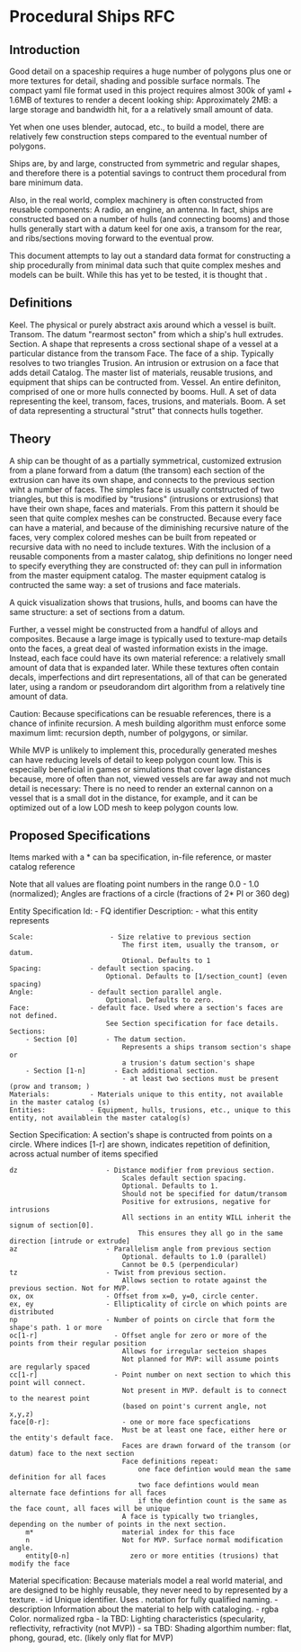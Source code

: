 # Procedural Ships RFC

## Introduction

Good detail on a spaceship requires a huge number of polygons plus one or more textures for detail, shading and possible surface normals.  The compact yaml file format used in this project requires almost 300k of yaml + 1.6MB of textures to render a decent looking ship: Approximately 2MB: a large storage and bandwidth hit, for a a relatively small amount of data.

Yet when one uses blender, autocad, etc., to build a model, there are relatively few construction steps compared to the eventual number of polygons.

Ships are, by and large, constructed from symmetric and regular shapes, and therefore there is a potential savings to contruct them procedural from bare minimum data.

Also, in the real world, complex machinery is often constructed from reusable components: A radio, an engine, an antenna.  In fact, ships are constructed based on a number of hulls (and connecting booms) and those hulls generally start with a datum keel for one axis, a transom for the rear, and ribs/sections moving forward to the eventual prow.

This document attempts to lay out a standard data format for constructing a ship procedurally from minimal data such that quite complex meshes and models can be built. While this has yet to be 
tested, it is thought that .

## Definitions

Keel.  The physical or purely abstract axis around which a vessel is built.
Transom.  The datum "rearmost  secton" from which a ship's hull extrudes.
Section.  A shape that represents a cross sectional shape of a vessel at a particular distance from the transom
Face.  The face of a ship. Typically resolves to two triangles
Trusion.  An intrusion or extrusion on a face that adds detail
Catalog. The master list of materials, reusable trusions, and equipment that ships can be contructed from.
Vessel.  An entire definiton, comprised of one or more hulls connected by booms.
Hull. A set of data representing the keel, transom, faces, trusions, and materials.
Boom.  A set of data representing a structural "strut" that connects hulls together.  


## Theory

A ship can be thought of as a partially symmetrical, customized extrusion from a plane forward from a datum (the transom) each section of the extrusion can have its own shape, and connects to the previous section wiht a number of faces.  The simples face is usually contstructed of two triangles, but this is modified by "trusions" (intrusions or extrusions) that have their own shape, faces and materials.  From this pattern it should be seen that quite complex meshes can be constructed.  Because every face can have a material, and because of the diminishing recursive nature of the faces, very complex colored meshes can be built from repeated or recursive data with no need to include textures.  With the inclusion of a reusable components from a master calatog, ship definitions no longer need to specify everything they are constructed of: they can pull in information from the master equipment catalog.  The master equipment catalog is contructed the same way: a set of trusions and face materials.

A quick visualization shows that trusions, hulls, and booms can have the same structure: a set of sections from a datum.

Further, a vessel might be constructed from a handful of alloys and composites. Because a large image is typically used to texture-map details onto the faces, a great deal of wasted information exists in the image.  Instead, each face could have its own material reference: a relatively small amount of data that is expanded later.   While these textures often contain decals, imperfections and dirt representations, all of that can be generated later, using a random or pseudorandom dirt algorithm from a relatively tine amount of data.  

Caution: Because specifications can be resuable references, there is a chance of infinite recursion. A mesh building algorithm must enforce some maximum limt: recursion depth, number of polgygons, or similar.

While MVP is unlikely to implement this, procedurally generated meshes can have reducing levels of detail to keep polygon count low. This is especially beneficial in games or simulations that cover lage distances because, more of often than not, viewed vessels are far away and not much detail is necessary: There is no need to render an external cannon on a vessel that is a small dot in the distance, for example, and it can be optimized out of a low LOD mesh to keep polygon counts low.

## Proposed Specifications

Items marked with a * can ba specification, in-file reference, or master catalog reference

Note that all values are floating point numbers in the range 0.0 - 1.0 (normalized);
Angles are fractions of a circle (fractions of 2* PI or 360 deg)


Entity Specification
    Id:                 - FQ identifier
    Description:        - what this entity represents

    Scale:                   - Size relative to previous section
                                The first item, usually the transom, or datum.
                                Otional. Defaults to 1
    Spacing:            - default section spacing. 
                            Optional. Defaults to [1/section_count] (even spacing)
    Angle:              - default section parallel angle. 
                            Optional. Defaults to zero.
    Face:               - default face. Used where a section's faces are not defined.
                            See Section specification for face details.
    Sections:
        - Section [0]       - The datum section. 
                                Represents a ships transom section's shape or
                                a trusion's datum section's shape
        - Section [1-n]       - Each additional section. 
                                - at least two sections must be present (prow and transom; )
    Materials:          - Materials unique to this entity, not available in the master catalog (s)
    Entities:           - Equipment, hulls, trusions, etc., unique to this entity, not availablein the master catalog(s)


Section Specification:
    A section's shape is contructed from points on a circle.
    Where indices [1-r] are shown, indicates repetition of definition, across actual number of items specified

    dz                      - Distance modifier from previous section. 
                                Scales default section spacing.
                                Optional. Defaults to 1.
                                Should not be specified for datum/transom
                                Positive for extrusions, negative for intrusions
                                All sections in an entity WILL inherit the signum of section[0].
                                    This ensures they all go in the same direction [intrude or extrude]
    az                      - Parallelism angle from previous section 
                                Optional. defaults to 1.0 (parallel)
                                Cannot be 0.5 (perpendicular)
    tz                      - Twist from previous section. 
                                Allows section to rotate against the previous section. Not for MVP.
    ox, ox                  - Offset from x=0, y=0, circle center. 
    ex, ey                  - Ellipticality of circle on which points are distributed
    np                      - Number of points on circle that form the shape's path. 1 or more 
    oc[1-r]                   - Offset angle for zero or more of the points from their regular position 
                                Allows for irregular secteion shapes
                                Not planned for MVP: will assume points are regularly spaced
    cc[1-r]                   - Point number on next section to which this point will connect.
                                Not present in MVP. default is to connect to the nearest point 
                                (based on point's current angle, not x,y,z)                            
    face[0-r]:                  - one or more face specfications 
                                Must be at least one face, either here or the entity's default face.
                                Faces are drawn forward of the transom (or datum) face to the next section
                                Face definitions repeat:
                                    one face defintion would mean the same definition for all faces
                                    two face defintions would mean alternate face defintions for all faces
                                    if the defintion count is the same as the face count, all faces will be unique
                                A face is typically two triangles, depending on the number of points in the next section.
        m*                      material index for this face
        n                       Not for MVP. Surface normal modification angle.
        entity[0-n]               zero or more entities (trusions) that modify the face                  
        

Material specification:
    Because materials model a real world material, and are designed to be highly reusable, they never need to by represented by a texture.
    - id                          Unique identifier. Uses . notation for fully qualified naming.
    - description                 Information about the material to help with cataloging.
    - rgba                        Color. normalized rgba
    - la                          TBD: Lighting characteristics (specularity, reflectivity, refractivity (not MVP))
    - sa                          TBD: Shading algorthim number: flat, phong, gourad, etc. 
                                        (likely only flat for MVP) 




